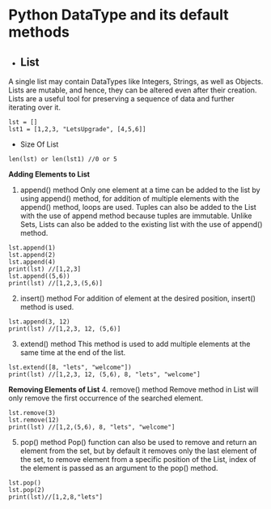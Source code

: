 # Python DataType and its default methods

- ## List
A single list may contain DataTypes like Integers, Strings, as well as Objects. Lists are mutable, and hence, they can be altered even after their creation.
Lists are a useful tool for preserving a sequence of data and further iterating over it.
```
lst = []
lst1 = [1,2,3, "LetsUpgrade", [4,5,6]]
```
- Size Of List
```
len(lst) or len(lst1) //0 or 5
```
**Adding Elements to List**
1. append() method
Only one element at a time can be added to the list by using append() method, for addition of multiple elements with the append() method, loops are used. Tuples can also be added to the List with the use of append method because tuples are immutable. Unlike Sets, Lists can also be added to the existing list with the use of append() method.
```
lst.append(1) 
lst.append(2) 
lst.append(4)
print(lst) //[1,2,3]
lst.append((5,6))
print(lst) //[1,2,3,(5,6)]
```
2. insert() method
For addition of element at the desired position, insert() method is used.
```
lst.append(3, 12)
print(lst) //[1,2,3, 12, (5,6)]
```
3. extend() method
This method is used to add multiple elements at the same time at the end of the list.
```
lst.extend([8, "lets", "welcome"])
print(lst) //[1,2,3, 12, (5,6), 8, "lets", "welcome"]
```
**Removing Elements of List**
4. remove() method
Remove method in List will only remove the first occurrence of the searched element.
```
lst.remove(3)
lst.remove(12)
print(lst) //[1,2,(5,6), 8, "lets", "welcome"]
```
5. pop() method
Pop() function can also be used to remove and return an element from the set, but by default it removes only the last element of the set, to remove element from a specific position of the List, index of the element is passed as an argument to the pop() method.
```
lst.pop()
lst.pop(2)
print(lst)//[1,2,8,"lets"]
```